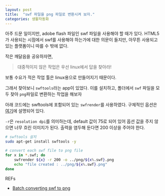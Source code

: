 ```yaml
---
layout: post
title:  "swf 파일을 png 파일로 변환시켜 보자."
categories: 생활자동화
---
```


아주 드문 일이지만, adobe flash 파일인 swf 파일을 사용해야 할 때가 있다. HTML5가 사용되는 시점에서 swf를 사용해야 하는가에 대한 의문이 들지만, 아무튼 사용되고 있는 플랫폼이니 따를 수 밖에 없다.

작은 깨달음을 공유하자면,

> 대중적이지 않은 작업은 우선 linux에서 답을 찾아라!

보통 수요가 적은 작업 툴은 linux용으로 만들어지기 때문이다.

그래서 찾아보니 `swftools`라는 app이 있었다. 이를 설치하고, 폴더에서 `swf` 파일을 모두 찾아 `png`파일로 변환하는 작업을 해보자

아래 코드에는 swftools에 포함되어 있는 `swfrender`를 사용하였다. 구체적인 옵션은 [여기](https://helpmanual.io/help/swfrender/)에 설명되어 있다.

`-r`은 `resolution dpi`를 의미하는데, default 값이 75로 되어 있어 옵션 값을 주지 않으면 너무 흐린 이미지가 된다.  출력을 염두해 둔다면 200 이상을 주어야 한다.


```bash
# swftools 설치
sudo apt-get install swftools -y

# convert each swf file to png file
for x in *.swf; do
    swfrender ${x} -r 200 -o ../png/${x%.swf}.png
    echo "file created : ../png/${x%.swf}.png"
done
```

REFs
*  [Batch converting swf to png](https://askubuntu.com/questions/434259/batch-converting-swf-to-png)
